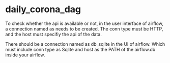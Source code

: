 # daily_corona_dag

To check whether the api is available or not, in the user interface of airflow, a connection named as  needs to be created. The conn type must be HTTP, and the host must specifiy the api of the data.

There should be a connection named as db_sqlite in the UI of airflow. Which must include conn type as Sqlite and host as the PATH of the airflow.db inside your airflow.
